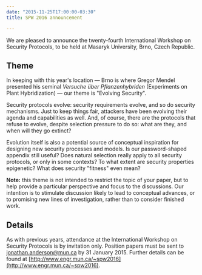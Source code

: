 ```yaml
---
date: "2015-11-25T17:00:00-03:30"
title: SPW 2016 announcement

---
```


We are pleased to announce the
twenty-fourth International Workshop on Security Protocols,
to be held at Masaryk University, Brno, Czech Republic.

<!--more-->

## Theme

In keeping with this year's location
— Brno is where Gregor Mendel presented his seminal
*Versuche über Pflanzenhybriden* (Experiments on Plant Hybridization) —
our theme is "Evolving Security".

Security protocols evolve: security requirements evolve, and so do security
mechanisms.
Just to keep things fair, attackers have been evolving their agenda and
capabilities as well.
And, of course, there are the protocols that refuse to evolve, despite selection
pressure to do so: what are they, and when will they go extinct?

Evolution itself is also a potential source of conceptual inspiration for
designing new security processes and models.
Is our password-shaped appendix still useful?
Does natural selection really apply to all security protocols, or only in some
contexts?
To what extent are security properties epigenetic?
What does security "fitness" even mean?

**Note:**
this theme is not intended to restrict the topic of your paper, but to help
provide a particular perspective and focus to the discussions.
Our intention is to stimulate discussion likely to lead to conceptual advances,
or to promising new lines of investigation, rather than to consider
finished work.

## Details

As with previous years, attendance at the
International Workshop on Security Protocols is by invitation only.
Position papers must be sent to
[jonathan.anderson@mun.ca](mailto:jonathan.anderson@mun.ca?subject=SPW2016)
by 31 January 2015.
Further details can be found at
[http://www.engr.mun.ca/~spw2016](http://www.engr.mun.ca/~spw2016).

